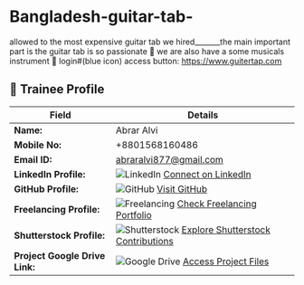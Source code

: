 # Bangladesh-guitar-tab-
allowed to the most expensive guitar tab we hired_______the main important part is the guitar tab is so passionate 🤩 
we are also have a some musicals instrument 🎷 
login#(blue icon) access button: https://www.guitertap.com
## 👤 Trainee Profile  

| Field                   | Details                                                                 |
|-------------------------|-------------------------------------------------------------------------|
| **Name:**               | Abrar Alvi                                                        |
| **Mobile No:**          | +8801568160486                                                            |
| **Email ID:**           | abraralvi877@gmail.com                                                  |
| **LinkedIn Profile:**   | ![LinkedIn](https://img.shields.io/badge/LinkedIn-Connect-blue?logo=linkedin) [Connect on LinkedIn](https://www.linkedin.com/in/abrar-alvi774) |
| **GitHub Profile:**     | ![GitHub](https://img.shields.io/badge/GitHub-Follow-black?logo=github) [Visit GitHub](https://github.com/abraralvi88) |
| **Freelancing Profile:**| ![Freelancing](https://img.shields.io/badge/Freelancing-Portfolio-green) [Check Freelancing Portfolio](https://www.fiverr.com/abrar_alvi777) |
| **Shutterstock Profile:**| ![Shutterstock](https://img.shields.io/badge/Shutterstock-Contribute-red) [Explore Shutterstock Contributions](https://www.shutterstock.com/g/Abrar44) |
| **Project Google Drive Link:** | ![Google Drive](https://img.shields.io/badge/Google%20Drive-Projects-yellowgreen?logo=google-drive) [Access Project Files](https://drive.google.com/drive/folders/1Jg5ha0co9WYib4d9UM7PUbdTnqco97-K?usp=sharing) |

